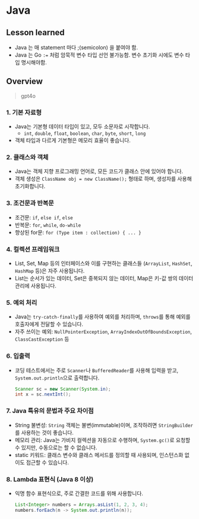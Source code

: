 # Java

## Lesson learned

- Java 는 매 statement 마다 ;(semicolon) 을 붙여야 함.
- Java 는 Go `:=` 처럼 암묵적 변수 타입 선언 불가능함. 변수 초기화 시에도 변수 타입 명시해야함.

## Overview

> gpt4o

### 1. 기본 자료형

- Java는 기본형 데이터 타입이 있고, 모두 소문자로 시작합니다.
  - `int`, `double`, `float`, `boolean`, `char`, `byte`, `short`, `long`
- 객체 타입과 다르게 기본형은 메모리 효율이 좋습니다.

### 2. 클래스와 객체

- Java는 객체 지향 프로그래밍 언어로, 모든 코드가 클래스 안에 있어야 합니다.
- 객체 생성은 `ClassName obj = new ClassName();` 형태로 하며, 생성자를 사용해 초기화합니다.

### 3. 조건문과 반복문

- 조건문: `if`, `else if`, `else`
- 반복문: `for`, `while`, `do-while`
- 향상된 for문: `for (Type item : collection) { ... }`

### 4. 컬렉션 프레임워크

- List, Set, Map 등의 인터페이스와 이를 구현하는 클래스들 (`ArrayList`, `HashSet`, `HashMap` 등)은 자주 사용됩니다.
- List는 순서가 있는 데이터, Set은 중복되지 않는 데이터, Map은 키-값 쌍의 데이터 관리에 사용됩니다.

### 5. 예외 처리

- Java는 `try-catch-finally`를 사용하여 예외를 처리하며, `throws`를 통해 예외를 호출자에게 전달할 수 있습니다.
- 자주 쓰이는 예외: `NullPointerException`, `ArrayIndexOutOfBoundsException`, `ClassCastException` 등

### 6. 입출력

- 코딩 테스트에서는 주로 `Scanner`나 `BufferedReader`를 사용해 입력을 받고, `System.out.println`으로 출력합니다.

     ```java
     Scanner sc = new Scanner(System.in);
     int x = sc.nextInt();
     ```

### 7. Java 특유의 문법과 주요 차이점

- String 불변성: `String` 객체는 불변(immutable)이며, 조작하려면 `StringBuilder`를 사용하는 것이 좋습니다.
- 메모리 관리: Java는 가비지 컬렉션을 자동으로 수행하며, `System.gc()`로 요청할 수 있지만, 수동으로는 할 수 없습니다.
- static 키워드: 클래스 변수와 클래스 메서드를 정의할 때 사용되며, 인스턴스화 없이도 접근할 수 있습니다.

### 8. Lambda 표현식 (Java 8 이상)

- 익명 함수 표현식으로, 주로 간결한 코드를 위해 사용합니다.

     ```java
     List<Integer> numbers = Arrays.asList(1, 2, 3, 4);
     numbers.forEach(n -> System.out.println(n));
     ```
